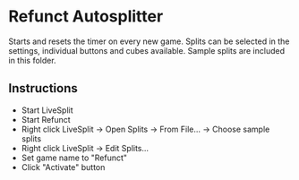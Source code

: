 # Refunct Autosplitter
Starts and resets the timer on every new game. Splits can be selected in the settings, individual buttons and cubes available. Sample splits are included in this folder.

## Instructions
- Start LiveSplit
- Start Refunct
- Right click LiveSplit -> Open Splits -> From File... -> Choose sample splits
- Right click LiveSplit -> Edit Splits...
- Set game name to "Refunct"
- Click "Activate" button
